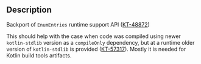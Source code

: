 ## Description

Backport of `EnumEntries` runtime support API ([KT-48872](https://youtrack.jetbrains.com/issue/KT-48872))

This should help with the case when code was compiled using newer `kotlin-stdlib` version as a `compileOnly` dependency, but at a runtime
older version of `kotlin-stdlib` is provided ([KT-57317](https://youtrack.jetbrains.com/issue/KT-57317)). Mostly it is needed for Kotlin
build tools artifacts.